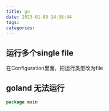 ```yaml
---
title: go
date: 2023-01-09 14:38:44
tags:
categories:
---
```






## 运行多个single file

在Configuration里面，把运行类型改为file



## goland 无法运行

```go
package main
```







